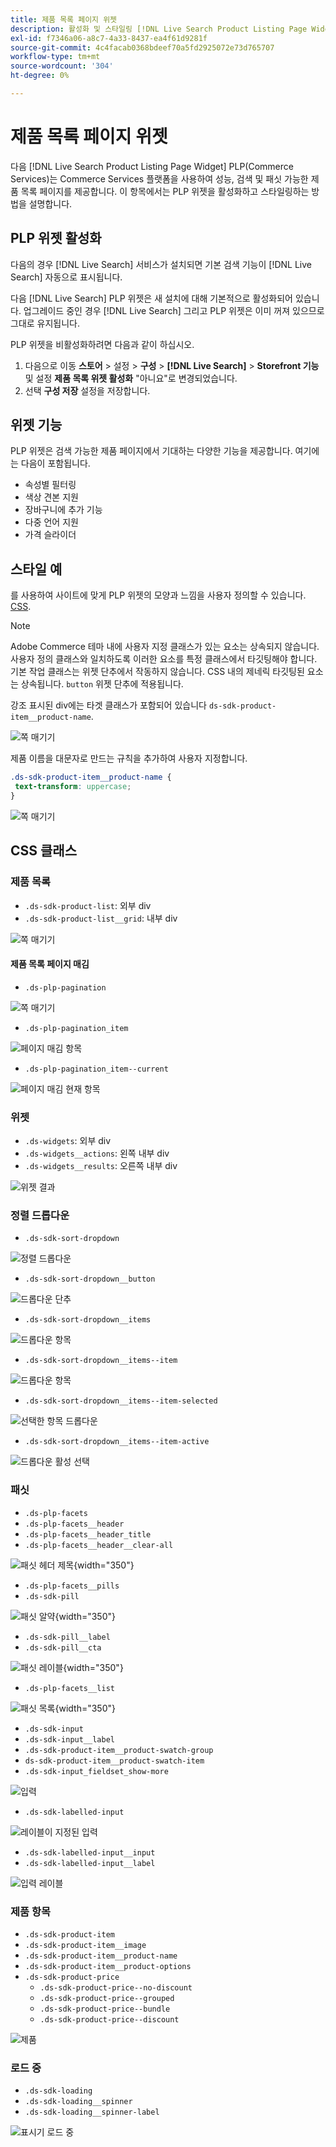```yaml
---
title: 제품 목록 페이지 위젯
description: 활성화 및 스타일링 [!DNL Live Search Product Listing Page Widget]
exl-id: f7346a06-a8c7-4a33-8437-ea4f61d9281f
source-git-commit: 4c4facab0368bdeef70a5fd2925072e73d765707
workflow-type: tm+mt
source-wordcount: '304'
ht-degree: 0%

---
```


# 제품 목록 페이지 위젯

다음 [!DNL Live Search Product Listing Page Widget] PLP(Commerce Services)는 Commerce Services 플랫폼을 사용하여 성능, 검색 및 패싯 가능한 제품 목록 페이지를 제공합니다. 이 항목에서는 PLP 위젯을 활성화하고 스타일링하는 방법을 설명합니다.

## PLP 위젯 활성화

다음의 경우 [!DNL Live Search] 서비스가 설치되면 기본 검색 기능이 [!DNL Live Search] 자동으로 표시됩니다.

다음 [!DNL Live Search] PLP 위젯은 새 설치에 대해 기본적으로 활성화되어 있습니다. 업그레이드 중인 경우 [!DNL Live Search] 그리고 PLP 위젯은 이미 꺼져 있으므로 그대로 유지됩니다.

PLP 위젯을 비활성화하려면 다음과 같이 하십시오.

1. 다음으로 이동 **스토어** > 설정 > **구성** > **[!DNL Live Search]** > **Storefront 기능** 및 설정 **제품 목록 위젯 활성화** &quot;아니요&quot;로 변경되었습니다.
1. 선택 **구성 저장** 설정을 저장합니다.

## 위젯 기능

PLP 위젯은 검색 가능한 제품 페이지에서 기대하는 다양한 기능을 제공합니다. 여기에는 다음이 포함됩니다.

* 속성별 필터링
* 색상 견본 지원
* 장바구니에 추가 기능
* 다중 언어 지원
* 가격 슬라이더

## 스타일 예

를 사용하여 사이트에 맞게 PLP 위젯의 모양과 느낌을 사용자 정의할 수 있습니다. [CSS](https://developer.adobe.com/commerce/frontend-core/guide/css/).

>[!NOTE]
>
>Adobe Commerce 테마 내에 사용자 지정 클래스가 있는 요소는 상속되지 않습니다. 사용자 정의 클래스와 일치하도록 이러한 요소를 특정 클래스에서 타깃팅해야 합니다. 기본 작업 클래스는 위젯 단추에서 작동하지 않습니다.
>CSS 내의 제네릭 타깃팅된 요소는 상속됩니다. `button` 위젯 단추에 적용됩니다.

강조 표시된 div에는 타겟 클래스가 포함되어 있습니다 `ds-sdk-product-item__product-name`.

![쪽 매기기](assets/plp-css-example.png)

제품 이름을 대문자로 만드는 규칙을 추가하여 사용자 지정합니다.

```css
.ds-sdk-product-item__product-name {
 text-transform: uppercase;
}
```

![쪽 매기기](assets/plp-css-example-after.png)

## CSS 클래스

### 제품 목록

* `.ds-sdk-product-list`: 외부 div
* `.ds-sdk-product-list__grid`: 내부 div

![쪽 매기기](assets/plp-css-product-list.png)

#### 제품 목록 페이지 매김

* `.ds-plp-pagination`

![쪽 매기기](assets/plp-css-pagination.png)

* `.ds-plp-pagination_item`

![페이지 매김 항목](assets/plp-css-pagination-item.png)

* `.ds-plp-pagination_item--current`

![페이지 매김 현재 항목](assets/plp-css-pagination-item-current.png)

### 위젯

* `.ds-widgets`: 외부 div
* `.ds-widgets__actions`: 왼쪽 내부 div
* `.ds-widgets__results`: 오른쪽 내부 div

![위젯 결과](assets/plp-css-widgets.png)

### 정렬 드롭다운

* `.ds-sdk-sort-dropdown`

![정렬 드롭다운](assets/plp-css-dropdown.png)

* `.ds-sdk-sort-dropdown__button`

![드롭다운 단추](assets/plp-css-dropdown-button.png)

* `.ds-sdk-sort-dropdown__items`

![드롭다운 항목](assets/plp-css-dropdown-items.png)

* `.ds-sdk-sort-dropdown__items--item`

![드롭다운 항목](assets/plp-css-dropdown-item.png)

* `.ds-sdk-sort-dropdown__items--item-selected`

![선택한 항목 드롭다운](assets/plp-css-dropdown-selected.png)

* `.ds-sdk-sort-dropdown__items--item-active`

![드롭다운 활성 선택](assets/plp-css-dropdown-active.png)

### 패싯

* `.ds-plp-facets`
* `.ds-plp-facets__header`
* `.ds-plp-facets__header_title`
* `.ds-plp-facets__header__clear-all`

![패싯 헤더 제목](assets/plp-css-facets-title-clear.png){width="350"}

* `.ds-plp-facets__pills`
* `.ds-sdk-pill`

![패싯 알약](assets/plp-css-facets-pill.png){width="350"}

* `.ds-sdk-pill__label`
* `.ds-sdk-pill__cta`

![패싯 레이블](assets/plp-css-pill-label-cta.png){width="350"}

* `.ds-plp-facets__list`

![패싯 목록](assets/plp-css-facets-list.png){width="350"}

* `.ds-sdk-input`
* `.ds-sdk-input__label`
* `.ds-sdk-product-item__product-swatch-group`
* `ds-sdk-product-item__product-swatch-item`
* `.ds-sdk-input_fieldset_show-more`

![입력](assets/plp-css-sdk-input.png)

* `.ds-sdk-labelled-input`

![레이블이 지정된 입력](assets/plp-css-labelled-input.png)

* `.ds-sdk-labelled-input__input`
* `.ds-sdk-labelled-input__label`

![입력 레이블](assets/plp-css-labelled-input-label.png)

### 제품 항목

* `.ds-sdk-product-item`
* `.ds-sdk-product-item__image`
* `.ds-sdk-product-item__product-name`
* `.ds-sdk-product-item__product-options`
* `.ds-sdk-product-price`
   * `.ds-sdk-product-price--no-discount`
   * `.ds-sdk-product-price--grouped`
   * `.ds-sdk-product-price--bundle`
   * `.ds-sdk-product-price--discount`

![제품](assets/plp-css-product.png)

### 로드 중

* `.ds-sdk-loading`
* `.ds-sdk-loading__spinner`
* `.ds-sdk-loading__spinner-label`

![표시기 로드 중](assets/plp-css-loading.png)
